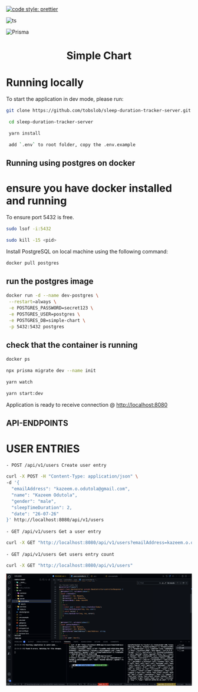 [![code style: prettier](https://img.shields.io/badge/code_style-prettier-ff69b4.svg?style=flat-square)](https://github.com/prettier/prettier)

![ts](https://flat.badgen.net/badge/-/TypeScript?icon=typescript&label&labelColor=blue&color=555555)

![Prisma](https://img.shields.io/badge/Prisma-3982CE?style=for-the-badge&logo=Prisma&logoColor=white)

<div id="top"></div>

<!--
*** Inspired by the Best-README-Template.
*** Let's create something AMAZING! :D

*** GitLab Flavored Markdown - https://gitlab.com/gitlab-org/gitlab/-/blob/master/doc/user/markdown.md
-->

<div align="center">
  <h1>Simple Chart</h1>
</div>

# Running locally

To start the application in dev mode, please run:

```sh
git clone https://github.com/tobslob/sleep-duration-tracker-server.git
```

```sh
 cd sleep-duration-tracker-server
```

```sh
 yarn install
```

```sh
 add `.env` to root folder, copy the .env.example
```

## Running using postgres on docker

# ensure you have docker installed and running

To ensure port 5432 is free.

```sh
sudo lsof -i:5432
```

```sh
sudo kill -15 <pid>
```

Install PostgreSQL on local machine using the following command:

```sh
docker pull postgres
``````

## run the postgres image

```sh
docker run -d --name dev-postgres \
 --restart=always \
 -e POSTGRES_PASSWORD=secret123 \
 -e POSTGRES_USER=postgres \
 -e POSTGRES_DB=simple-chart \
 -p 5432:5432 postgres
```

## check that the container is running

```sh
docker ps
```

```sh
npx prisma migrate dev --name init
```

```sh
yarn watch
```

```sh
yarn start:dev
```

Application is ready to receive connection @ <http://localhost:8080>

## API-ENDPOINTS

# USER ENTRIES

`- POST /api/v1/users Create user entry`

```sh
curl -X POST -H "Content-Type: application/json" \
-d '{
  "emailAddress": "kazeem.o.odutola@gmail.com",
  "name": "Kazeem Odutola",
  "gender": "male",
  "sleepTimeDuration": 2,
  "date": "26-07-26"
}' http://localhost:8080/api/v1/users
```

`- GET /api/v1/users Get a user entry`

```sh
curl -X GET "http://localhost:8080/api/v1/users?emailAddress=kazeem.o.odutola@gmail.com"
```

`- GET /api/v1/users Get users entry count`

```sh
curl -X GET "http://localhost:8080/api/v1/users"
```

![Alt text](image.png)
